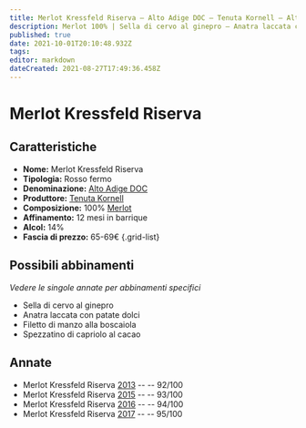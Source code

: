 ```yaml
---
title: Merlot Kressfeld Riserva – Alto Adige DOC – Tenuta Kornell – Alto Adige (IT) – 65-69€ – 5★
description: Merlot 100% | Sella di cervo al ginepro – Anatra laccata con patate dolci – Filetto di manzo alla boscaiola – Spezzatino di capriolo al cacao
published: true
date: 2021-10-01T20:10:48.932Z
tags: 
editor: markdown
dateCreated: 2021-08-27T17:49:36.458Z
---
```


# Merlot Kressfeld Riserva

## Caratteristiche
- **Nome:** Merlot Kressfeld Riserva
- **Tipologia:** Rosso fermo 
- **Denominazione:** [Alto Adige DOC](/denominazioni/Italia/Alto-Adige/DOC/Alto-Adige)
- **Produttore:** [Tenuta Kornell](/produttori/Italia/Alto-Adite/Tenuta-Kornell) 
- **Composizione:** 100% [Merlot](/vitigni/Francia/merlot)
- **Affinamento:** 12 mesi in barrique
- **Alcol:** 14%
- **Fascia di prezzo:** 65-69€
{.grid-list}



## Possibili abbinamenti
*Vedere le singole annate per abbinamenti specifici*

- Sella di cervo al ginepro 
- Anatra laccata con patate dolci
- Filetto di manzo alla boscaiola
- Spezzatino di capriolo al cacao

## Annate
- Merlot Kressfeld Riserva [2013](vini/italia/Alto-Adige/Tenuta-Kornell/Merlot-Kressfeld-Riserva/2013) -- <span class="star-5"></span> -- 92/100
- Merlot Kressfeld Riserva [2015](vini/italia/Alto-Adige/Tenuta-Kornell/Merlot-Kressfeld-Riserva/2015) -- <span class="star-5"></span> -- 93/100
- Merlot Kressfeld Riserva [2016](vini/italia/Alto-Adige/Tenuta-Kornell/Merlot-Kressfeld-Riserva/2016) -- <span class="star-5"></span> -- 94/100
- Merlot Kressfeld Riserva [2017](vini/italia/Alto-Adige/Tenuta-Kornell/Merlot-Kressfeld-Riserva/2017) -- <span class="star-5"></span> -- 95/100